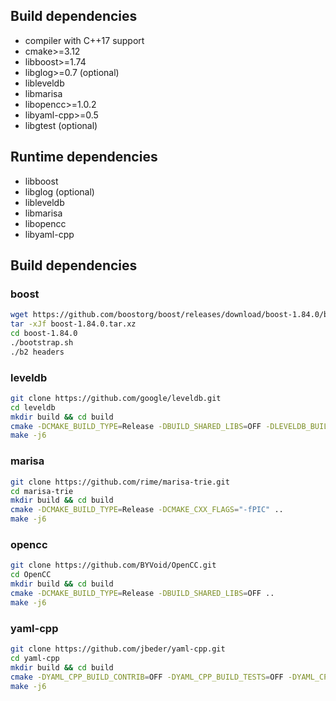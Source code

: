 <meta charset="UTF-8">

Build dependencies
---
  - compiler with C++17 support
  - cmake>=3.12
  - libboost>=1.74
  - libglog>=0.7 (optional)
  - libleveldb
  - libmarisa
  - libopencc>=1.0.2
  - libyaml-cpp>=0.5
  - libgtest (optional)

Runtime dependencies
---
  - libboost
  - libglog (optional)
  - libleveldb
  - libmarisa
  - libopencc
  - libyaml-cpp

## Build dependencies
### boost
```bash
wget https://github.com/boostorg/boost/releases/download/boost-1.84.0/boost-1.84.0.tar.xz
tar -xJf boost-1.84.0.tar.xz
cd boost-1.84.0
./bootstrap.sh
./b2 headers
```

### leveldb
```bash
git clone https://github.com/google/leveldb.git
cd leveldb
mkdir build && cd build
cmake -DCMAKE_BUILD_TYPE=Release -DBUILD_SHARED_LIBS=OFF -DLEVELDB_BUILD_TESTS=OFF -DLEVELDB_BUILD_BENCHMARKS=OFF -DCMAKE_CXX_FLAGS="-fPIC" .. 
make -j6
```

### marisa
```bash
git clone https://github.com/rime/marisa-trie.git
cd marisa-trie
mkdir build && cd build
cmake -DCMAKE_BUILD_TYPE=Release -DCMAKE_CXX_FLAGS="-fPIC" .. 
make -j6
```

### opencc
```bash
git clone https://github.com/BYVoid/OpenCC.git
cd OpenCC 
mkdir build && cd build
cmake -DCMAKE_BUILD_TYPE=Release -DBUILD_SHARED_LIBS=OFF .. 
make -j6
```

### yaml-cpp
```bash
git clone https://github.com/jbeder/yaml-cpp.git
cd yaml-cpp
mkdir build && cd build
cmake -DYAML_CPP_BUILD_CONTRIB=OFF -DYAML_CPP_BUILD_TESTS=OFF -DYAML_CPP_BUILD_TOOLS=OFF -DCMAKE_BUILD_TYPE="Release" .. 
make -j6
```
